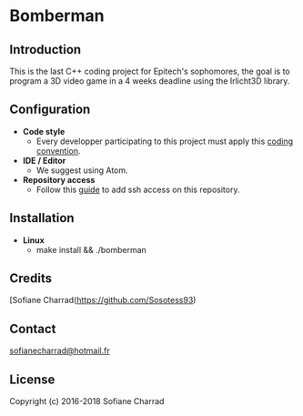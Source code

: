 # Bomberman

## Introduction

This is the last C++ coding project for Epitech's sophomores, 
the goal is to program a 3D video game in a 4 weeks deadline using the Irlicht3D library.

## Configuration
* **Code style**
  * Every developper participating to this project must apply this [coding convention](https://github.com/Sosotess93/bomberman/wiki/Code-Convention).
* **IDE / Editor**
  * We suggest using Atom.
* **Repository access**
  * Follow this [guide](https://help.github.com/articles/generating-an-ssh-key/) to add ssh access on this repository.

## Installation
* **Linux**
  * make install && ./bomberman


## Credits
[Sofiane Charrad(https://github.com/Sosotess93)  
 
## Contact
  sofianecharrad@hotmail.fr

## License

Copyright (c) 2016-2018 Sofiane Charrad
